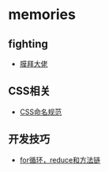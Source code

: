 # memories
## fighting
* [膜拜大佬](https://www.ccc5.cc/2723.html)
## CSS相关
* [CSS命名规范](https://github.com/nitroge/memories/issues/1) 

## 开发技巧
* [for循环，reduce和方法链](https://github.com/nitroge/memories/issues/2)
